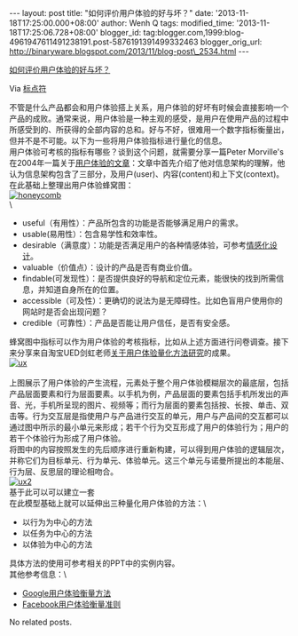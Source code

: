 --- layout: post title: "如何评价用户体验的好与坏？" date:
'2013-11-18T17:25:00.000+08:00' author: Wenh Q tags: modified\_time:
'2013-11-18T17:25:06.728+08:00' blogger\_id:
tag:blogger.com,1999:blog-4961947611491238191.post-5876191391499332463
blogger\_orig\_url:
http://binaryware.blogspot.com/2013/11/blog-post\_2534.html ---

[如何评价用户体验的好与坏？](http://feedproxy.google.com/~r/biaodianfu/~3/8yzwDOfamHA/user-experience-measure.html)

Via [标点符](http://www.biaodianfu.com/)

不管是什么产品都会和用户体验搭上关系，用户体验的好坏有时候会直接影响一个产品的成败。通常来说，用户体验是一种主观的感受，是用户在使用产品的过程中所感受到的、所获得的全部内容的总和。好与不好，很难用一个数字指标衡量出，但并不是不可能。以下为一些将用户体验指标进行量化的信息。\
用户体验可考核的指标有哪些？谈到这个问题，就需要分享一篇Peter Morville's
在2004年一篇关于[用户体验的文章](http://semanticstudios.com/publications/semantics/000029.php)：文章中首先介绍了他对信息架构的理解，他认为信息架构包含了三部分，及用户(user)、内容(content)和上下文(context)。在此基础上整理出用户体验蜂窝图：\
[![honeycomb](http://www.biaodianfu.com/wp-content/uploads/2013/10/honeycomb.jpg)](http://www.biaodianfu.com/wp-content/uploads/2013/10/honeycomb.jpg)\
\

-   useful（有用性）：产品所包含的功能是否能够满足用户的需求。
-   usable(易用性）：包含易学性和效率性。
-   desirable（满意度）：功能是否满足用户的各种情感体验，可参考[情感化设计](http://www.biaodianfu.com/emotional-design.html "漫谈情感化设计")。
-   valuable（价值点）：设计的产品是否有商业价值。
-   findable(可发现性）：是否提供良好的导航和定位元素，能很快的找到所需信息，并知道自身所在的位置。
-   accessible（可及性）：更确切的说法为是无障碍性。比如色盲用户使用你的网站时是否会出现问题？
-   credible（可靠性）：产品是否能让用户信任，是否有安全感。

蜂窝图中指标可以作为用户体验的考核指标，比如从上述方面进行问卷调查。接下来分享来自淘宝UED剑虹老师[关于用户体验量化方法研究](http://www.slideshare.net/tansuan/ss-4648544)的成果。\
[![ux](http://www.biaodianfu.com/wp-content/uploads/2013/10/ux.jpg)](http://www.biaodianfu.com/wp-content/uploads/2013/10/ux.jpg)\
\
上图展示了用户体验的产生流程，元素处于整个用户体验模糊层次的最底层，包括产品层面要素和行为层面要素。以手机为例，产品层面的要素包括手机所发出的声音、光，手机所呈现的图片、视频等；而行为层面的要素包括按、长按、单击、双击等。行为交互层是指使用户与产品进行交互的单元，用户与产品间的交互都可以通过图中所示的最小单元来形成；若干个行为交互形成了用户的体验行为；用户的若干个体验行为形成了用户体验。\
将图中的内容按照发生的先后顺序进行重新构建，可以得到用户体验的逻辑层次，并称它们为目标单元、行为单元、体验单元。这三个单元与诺曼所提出的本能层、行为层、反思层的理论相吻合。\
[![ux2](http://www.biaodianfu.com/wp-content/uploads/2013/10/ux2.jpg)](http://www.biaodianfu.com/wp-content/uploads/2013/10/ux2.jpg)\
基于此可以可以建立一套\
在此模型基础上就可以延伸出三种量化用户体验的方法：\

-   以行为为中心的方法
-   以任务为中心的方法
-   以体验为中心的方法

具体方法的使用可参考相关的PPT中的实例内容。\
其他参考信息：\

-   [Google用户体验衡量方法](http://www.biaodianfu.com/google-user-centered-metrics.html)
-   [Facebook用户体验衡量准则](http://www.biaodianfu.com/facebook-five-dimensional-design-model.html)

No related posts.
